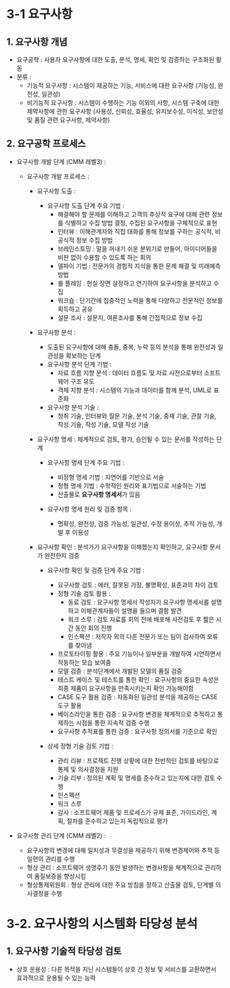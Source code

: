 # 3-1 요구사항

## 1. 요구사항 개념
- 요구공학 : 사용자 요구사항에 대한 도출, 분석, 명세, 확인 및 검증하는 구조화된 활동
- 분류 :
    - 기능적 요구사항 : 시스템이 제공하는 기능, 서비스에 대한 요구사항 (기능성, 완전성, 일관성)
    - 비기능적 요구사항 : 시스템이 수행하는 기능 이외의 사항, 시스템 구축에 대한 제약사항에 관한 요구사항 (사용성, 신뢰성, 효율성, 유지보수성, 이식성, 보안성 및 품질 관련 요구사항, 제약사항)

## 2. 요구공학 프로세스
- 요구사항 개발 단계 (CMM 레벨3) :
    - 요구사항 개발 프로세스 :
        - 요구사항 도출 : 
            - 요구사항 도출 단계 주요 기법 :
                - 해결해야 할 문제를 이해하고 고객의 추상적 요구에 대해 관련 정보를 식별하고 수집 방법 결정, 수집된 요구사항을 구체적으로 표현
                - 인터뷰 : 이해관계자와 직접 대화를 통해 정보를 구하는 공식적, 비공식적 정보 수집 방법
                - 브레인스토밍 : 말을 꺼내기 쉬운 분위기로 만들어, 아이디어들을 비판 없이 수용할 수 있도록 하는 회의
                - 델파이 기법 : 전문가의 경험적 지식을 통한 문제 해결 및 미래예측 방법
                - 롤 플레잉 : 현실 장면 설정하고 연기하여 요구사항을 분석하고 수집
                - 워크숍 : 단기간에 집중적인 노력을 통해 다양하고 전문적인 정보를 획득하고 공유
                - 설문 조사 : 설문지, 여론조사를 통해 간접적으로 정보 수집

        - 요구사항 분석 : 
            - 도출된 요구사항에 대해 충돌, 중복, 누락 등의 분석을 통해 완전성과 일관성을 확보하는 단계
            - 요구사항 분석 단계 기법 :
                - 자료 흐름 지향 분석 : 데이터 흐름도 및 자료 사전으로부터 소프트웨어 구조 유도
                - 객체 지향 분석 : 시스템의 기능과 데이터를 함께 분석, UML로 표준화
            - 요구사항 분석 기술 :
                - 청취 기술, 인터뷰와 질문 기술, 분석 기술, 중재 기술, 관찰 기술, 작성 기술, 작성 기술, 모델 작성 기술

        - 요구사항 명세 : 체계적으로 검토, 평가, 승인될 수 있는 문서를 작성하는 단계
            - 요구사항 명세 단계 주요 기법 :
                - 비정형 명세 기법 : 자연어를 기반으로 서술
                - 정형 명세 기법 : 수학적인 원리와 표기법으로 서술하는 기법
                - 산출물로 **요구사항 명세서**가 있음
            
            - 요구사항 명세 원리 및 검증 항목 :
                - 명확성, 완전성, 검증 가능성, 일관성, 수정 용이성, 추적 가능성, 개발 후 이용성

        - 요구사항 확인 : 분석가가 요구사항을 이해했는지 확인하고, 요구사항 문서가 완전한지 검증
            - 요구사항 확인 및 검증 단계 주요 기법 :
                - 요구사항 검토 : 에러, 잘못된 가정, 불명확성, 표준과의 차이 검토
                - 정형 기술 검토 활용 :
                    - 동료 검토 : 요구사항 명세서 작성자가 요구사항 명세서를 설명하고 이해관계자들이 설명을 들으며 결함 발견
                    - 워크 스루 : 검토 자료를 회의 전에 배포해 사전검토 후 짧은 시간 동안 회의 진행
                    - 인스펙션 : 저작자 외의 다른 전문가 또는 팀이 검사하여 오류를 찾아냄
                - 프로토타이핑 활용 : 주요 기능이나 일부분을 개발하여 시연하면서 작동하는 모습 보여줌
                - 모델 검증 : 분석단계에서 개발된 모델의 품질 검증
                - 테스트 케이스 및 테스트를 통한 확인 : 요구사항의 중요한 속성은 최종 제품이 요구사항을 만족시키는지 확인 가능해야함
                - CASE 도구 활용 검증 : 자동화된 일관성 분석을 제공하는 CASE 도구 활용
                - 베이스라인을 통한 검증 : 요구사항 변경을 체계적으로 추적하고 통제하는 시점을 통한 지속적 검증 수행
                - 요구사항 추적표를 통한 검증 : 요구사항 정의서를 기준으로 확인
            
            - 상세 정형 기술 검토 기법 :
                - 관리 리뷰 : 프로젝트 진행 상황에 대한 전반적인 검토를 바탕으로 통제 및 의사결정을 지원
                - 기술 리부 : 정의된 계획 및 명세를 준수하고 있는지에 대한 검토 수행
                - 인스펙션
                - 워크 스루
                - 감사 : 소프트웨어 제품 및 프로세스가 규제 표준, 가이드라인, 계획, 절차를 준수하고 있는지 독립적으로 평가

- 요구사항 관리 단계 (CMM 레벨2) :
    - 요구사항의 변경에 대해 일치성과 무결성을 제공하기 위해 변경제어와 추적 등 일련의 관리를 수행
    - 형상 관리 : 소프트웨어 생명주기 동안 발생하는 변경사항을 체계적으로 관리하여 품질보증을 향상시킴
    - 형상통제위원회 : 형상 관리에 대한 주요 방침을 정하고 산출물 검토, 단계별 의사결정을 수행

# 3-2. 요구사항의 시스템화 타당성 분석

## 1. 요구사항 기술적 타당성 검토
- 상호 운용성 : 다른 목적을 지닌 시스템들이 상호 간 정보 및 서비스를 교환하면서 효과적으로 운용될 수 있는 능력
